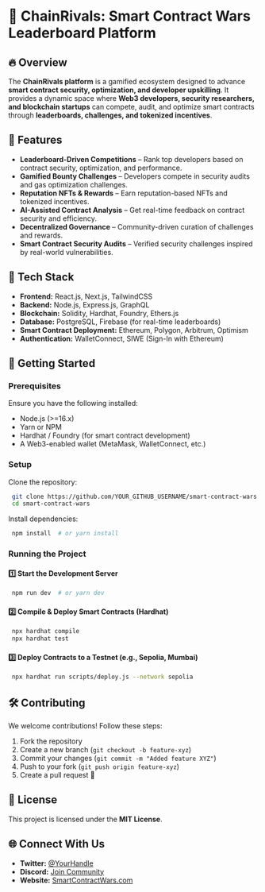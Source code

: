 # 🚀 ChainRivals: Smart Contract Wars Leaderboard Platform

## 🔥 Overview
The **ChainRivals platform** is a gamified ecosystem designed to advance **smart contract security, optimization, and developer upskilling**. It provides a dynamic space where **Web3 developers, security researchers, and blockchain startups** can compete, audit, and optimize smart contracts through **leaderboards, challenges, and tokenized incentives**.

## 🎯 Features
- **Leaderboard-Driven Competitions** – Rank top developers based on contract security, optimization, and performance.
- **Gamified Bounty Challenges** – Developers compete in security audits and gas optimization challenges.
- **Reputation NFTs & Rewards** – Earn reputation-based NFTs and tokenized incentives.
- **AI-Assisted Contract Analysis** – Get real-time feedback on contract security and efficiency.
- **Decentralized Governance** – Community-driven curation of challenges and rewards.
- **Smart Contract Security Audits** – Verified security challenges inspired by real-world vulnerabilities.

## 🔗 Tech Stack
- **Frontend:** React.js, Next.js, TailwindCSS
- **Backend:** Node.js, Express.js, GraphQL
- **Blockchain:** Solidity, Hardhat, Foundry, Ethers.js
- **Database:** PostgreSQL, Firebase (for real-time leaderboards)
- **Smart Contract Deployment:** Ethereum, Polygon, Arbitrum, Optimism
- **Authentication:** WalletConnect, SIWE (Sign-In with Ethereum)

## 🚀 Getting Started

### Prerequisites
Ensure you have the following installed:
- Node.js (>=16.x)
- Yarn or NPM
- Hardhat / Foundry (for smart contract development)
- A Web3-enabled wallet (MetaMask, WalletConnect, etc.)

### Setup
Clone the repository:
```sh
 git clone https://github.com/YOUR_GITHUB_USERNAME/smart-contract-wars.git
 cd smart-contract-wars
```

Install dependencies:
```sh
 npm install  # or yarn install
```

### Running the Project
#### 1️⃣ Start the Development Server
```sh
 npm run dev  # or yarn dev
```

#### 2️⃣ Compile & Deploy Smart Contracts (Hardhat)
```sh
 npx hardhat compile
 npx hardhat test
```

#### 3️⃣ Deploy Contracts to a Testnet (e.g., Sepolia, Mumbai)
```sh
 npx hardhat run scripts/deploy.js --network sepolia
```

## 🛠 Contributing
We welcome contributions! Follow these steps:
1. Fork the repository
2. Create a new branch (`git checkout -b feature-xyz`)
3. Commit your changes (`git commit -m "Added feature XYZ"`)
4. Push to your fork (`git push origin feature-xyz`)
5. Create a pull request 🚀

## 📜 License
This project is licensed under the **MIT License**.

## 🌐 Connect With Us
- **Twitter:** [@YourHandle](https://twitter.com/YourHandle)
- **Discord:** [Join Community](https://discord.gg/your-link)
- **Website:** [SmartContractWars.com](https://smartcontractwars.com)
